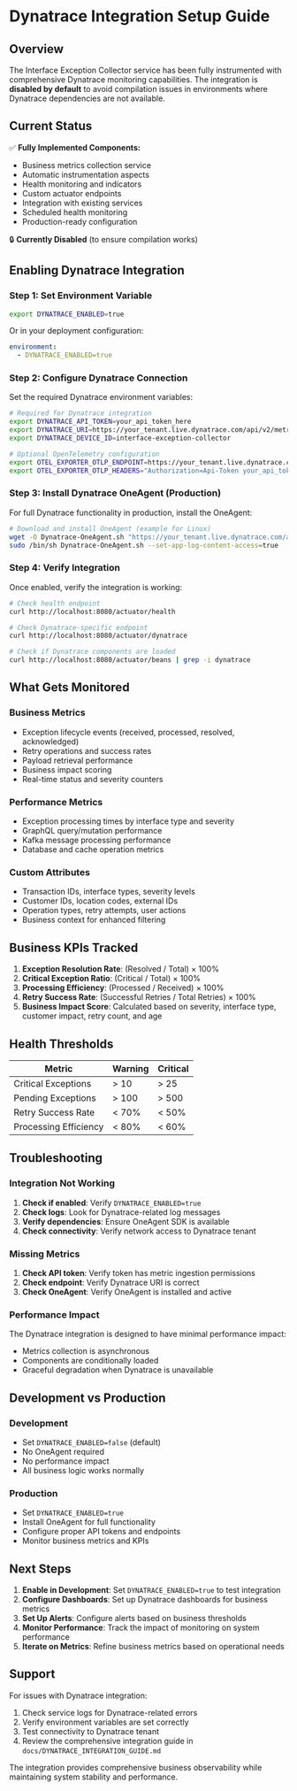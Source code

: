 # Dynatrace Integration Setup Guide

## Overview

The Interface Exception Collector service has been fully instrumented with comprehensive Dynatrace monitoring capabilities. The integration is **disabled by default** to avoid compilation issues in environments where Dynatrace dependencies are not available.

## Current Status

✅ **Fully Implemented Components:**
- Business metrics collection service
- Automatic instrumentation aspects
- Health monitoring and indicators
- Custom actuator endpoints
- Integration with existing services
- Scheduled health monitoring
- Production-ready configuration

🔒 **Currently Disabled** (to ensure compilation works)

## Enabling Dynatrace Integration

### Step 1: Set Environment Variable

```bash
export DYNATRACE_ENABLED=true
```

Or in your deployment configuration:
```yaml
environment:
  - DYNATRACE_ENABLED=true
```

### Step 2: Configure Dynatrace Connection

Set the required Dynatrace environment variables:

```bash
# Required for Dynatrace integration
export DYNATRACE_API_TOKEN=your_api_token_here
export DYNATRACE_URI=https://your_tenant.live.dynatrace.com/api/v2/metrics/ingest
export DYNATRACE_DEVICE_ID=interface-exception-collector

# Optional OpenTelemetry configuration
export OTEL_EXPORTER_OTLP_ENDPOINT=https://your_tenant.live.dynatrace.com/api/v2/otlp
export OTEL_EXPORTER_OTLP_HEADERS="Authorization=Api-Token your_api_token_here"
```

### Step 3: Install Dynatrace OneAgent (Production)

For full Dynatrace functionality in production, install the OneAgent:

```bash
# Download and install OneAgent (example for Linux)
wget -O Dynatrace-OneAgent.sh "https://your_tenant.live.dynatrace.com/api/v1/deployment/installer/agent/unix/default/latest?arch=x86&flavor=default"
sudo /bin/sh Dynatrace-OneAgent.sh --set-app-log-content-access=true
```

### Step 4: Verify Integration

Once enabled, verify the integration is working:

```bash
# Check health endpoint
curl http://localhost:8080/actuator/health

# Check Dynatrace-specific endpoint
curl http://localhost:8080/actuator/dynatrace

# Check if Dynatrace components are loaded
curl http://localhost:8080/actuator/beans | grep -i dynatrace
```

## What Gets Monitored

### Business Metrics
- Exception lifecycle events (received, processed, resolved, acknowledged)
- Retry operations and success rates
- Payload retrieval performance
- Business impact scoring
- Real-time status and severity counters

### Performance Metrics
- Exception processing times by interface type and severity
- GraphQL query/mutation performance
- Kafka message processing performance
- Database and cache operation metrics

### Custom Attributes
- Transaction IDs, interface types, severity levels
- Customer IDs, location codes, external IDs
- Operation types, retry attempts, user actions
- Business context for enhanced filtering

## Business KPIs Tracked

1. **Exception Resolution Rate**: (Resolved / Total) × 100%
2. **Critical Exception Ratio**: (Critical / Total) × 100%
3. **Processing Efficiency**: (Processed / Received) × 100%
4. **Retry Success Rate**: (Successful Retries / Total Retries) × 100%
5. **Business Impact Score**: Calculated based on severity, interface type, customer impact, retry count, and age

## Health Thresholds

| Metric | Warning | Critical |
|--------|---------|----------|
| Critical Exceptions | > 10 | > 25 |
| Pending Exceptions | > 100 | > 500 |
| Retry Success Rate | < 70% | < 50% |
| Processing Efficiency | < 80% | < 60% |

## Troubleshooting

### Integration Not Working

1. **Check if enabled**: Verify `DYNATRACE_ENABLED=true`
2. **Check logs**: Look for Dynatrace-related log messages
3. **Verify dependencies**: Ensure OneAgent SDK is available
4. **Check connectivity**: Verify network access to Dynatrace tenant

### Missing Metrics

1. **Check API token**: Verify token has metric ingestion permissions
2. **Check endpoint**: Verify Dynatrace URI is correct
3. **Check OneAgent**: Verify OneAgent is installed and active

### Performance Impact

The Dynatrace integration is designed to have minimal performance impact:
- Metrics collection is asynchronous
- Components are conditionally loaded
- Graceful degradation when Dynatrace is unavailable

## Development vs Production

### Development
- Set `DYNATRACE_ENABLED=false` (default)
- No OneAgent required
- No performance impact
- All business logic works normally

### Production
- Set `DYNATRACE_ENABLED=true`
- Install OneAgent for full functionality
- Configure proper API tokens and endpoints
- Monitor business metrics and KPIs

## Next Steps

1. **Enable in Development**: Set `DYNATRACE_ENABLED=true` to test integration
2. **Configure Dashboards**: Set up Dynatrace dashboards for business metrics
3. **Set Up Alerts**: Configure alerts based on business thresholds
4. **Monitor Performance**: Track the impact of monitoring on system performance
5. **Iterate on Metrics**: Refine business metrics based on operational needs

## Support

For issues with Dynatrace integration:
1. Check service logs for Dynatrace-related errors
2. Verify environment variables are set correctly
3. Test connectivity to Dynatrace tenant
4. Review the comprehensive integration guide in `docs/DYNATRACE_INTEGRATION_GUIDE.md`

The integration provides comprehensive business observability while maintaining system stability and performance.